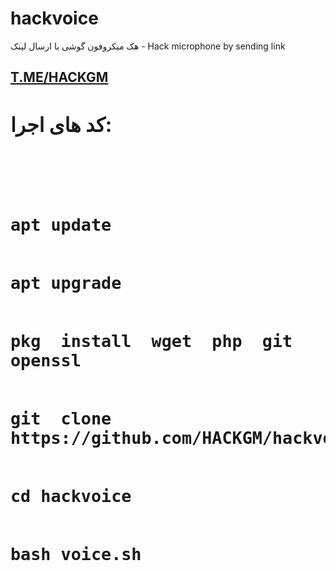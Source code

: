 # hackvoice
هک میکروفون گوشی با ارسال لینک - Hack microphone by sending link            
<a href="https://t.me/hackgm"><h2>T.ME/HACKGM<h2></a>
کد های اجرا:
<pre><code>
<br>
apt update
<br>
apt upgrade 
<br>
pkg  install  wget  php  git openssl 
<br> 
git  clone https://github.com/HACKGM/hackvoice
<br>  
cd hackvoice  
<br>
bash voice.sh  
<br><code><pre>

